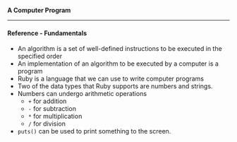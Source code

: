 **A Computer Program**

---

#### Reference - Fundamentals

* An algorithm is a set of well-defined instructions to be executed in the
  specified order
* An implementation of an algorithm to be executed by a computer is a program
* Ruby is a language that we can use to write computer programs
* Two of the data types that Ruby supports are numbers and strings.
* Numbers can undergo arithmetic operations
  * `+` for addition
  * `-` for subtraction
  * `*` for multiplication
  * `/` for division
* `puts()` can be used to print something to the screen.
